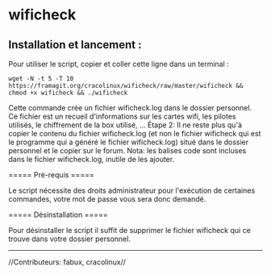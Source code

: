 # wificheck

## Installation et lancement :

Pour utiliser le script, copier et coller cette ligne dans un terminal :

`wget -N -t 5 -T 10 https://framagit.org/cracolinux/wificheck/raw/master/wificheck && chmod +x wificheck && ./wificheck`

Cette commande crée un fichier wificheck.log dans le dossier personnel. Ce fichier est un recueil d'informations sur les cartes wifi, les pilotes utilisés, le chiffrement de la box utilisé, …
Étape 2: Il ne reste plus qu'à copier le contenu du fichier wificheck.log (et non le fichier wificheck qui est le programme qui a généré le fichier wificheck.log) situé dans le dossier personnel et le copier sur le forum.
Nota: les balises code sont incluses dans le fichier wificheck.log, inutile de les ajouter.

===== Pré-requis =====

Le script nécessite des droits administrateur pour l'exécution de certaines commandes, votre mot de passe vous sera donc demandé.

===== Désinstallation =====

Pour désinstaller le script il suffit de supprimer le fichier wificheck qui ce trouve dans votre dossier personnel.

----
//Contributeurs: fabux, cracolinux//
